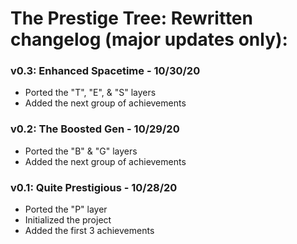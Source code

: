 # The Prestige Tree: Rewritten changelog (major updates only):

### v0.3: Enhanced Spacetime - 10/30/20
- Ported the "T", "E", & "S" layers
- Added the next group of achievements

### v0.2: The Boosted Gen - 10/29/20
- Ported the "B" & "G" layers
- Added the next group of achievements

### v0.1: Quite Prestigious - 10/28/20
- Ported the "P" layer
- Initialized the project
- Added the first 3 achievements
